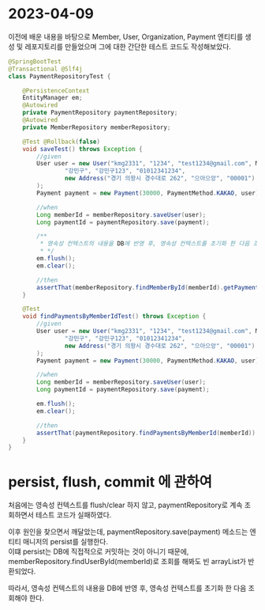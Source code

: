 # 2023-04-09

이전에 배운 내용을 바탕으로 Member, User, Organization, Payment 엔티티를 생성 및 레포지토리를 만들었으며
그에 대한 간단한 테스트 코드도 작성해보았다.

```java
@SpringBootTest
@Transactional @Slf4j
class PaymentRepositoryTest {

    @PersistenceContext
    EntityManager em;
    @Autowired
    private PaymentRepository paymentRepository;
    @Autowired
    private MemberRepository memberRepository;

    @Test @Rollback(false)
    void saveTest() throws Exception {
        //given
        User user = new User("kmg2331", "1234", "test1234@gmail.com", MemberStatus.ACTIVE, MemberStatus.NOT_ADMIN,
                "강민구", "강민구123", "01012341234",
                new Address("경기 의왕시 경수대로 262", "으아으앙", "00001")
        );
        Payment payment = new Payment(30000, PaymentMethod.KAKAO, user);

        //when
        Long memberId = memberRepository.saveUser(user);
        Long paymentId = paymentRepository.save(payment);

        /**
         * 영속성 컨텍스트의 내용을 DB에 반영 후, 영속성 컨텍스트를 초기화 한 다음 조회해야 한다.
         * */
        em.flush();
        em.clear();

        //then
        assertThat(memberRepository.findMemberById(memberId).getPayments()).contains(paymentRepository.findById(paymentId));
    }

    @Test
    void findPaymentsByMemberIdTest() throws Exception {
        //given
        User user = new User("kmg2331", "1234", "test1234@gmail.com", MemberStatus.ACTIVE, MemberStatus.NOT_ADMIN,
                "강민구", "강민구123", "01012341234",
                new Address("경기 의왕시 경수대로 262", "으아으앙", "00001")
        );
        Payment payment = new Payment(30000, PaymentMethod.KAKAO, user);

        //when
        Long memberId = memberRepository.saveUser(user);
        Long paymentId = paymentRepository.save(payment);

        em.flush();
        em.clear();

        //then
        assertThat(paymentRepository.findPaymentsByMemberId(memberId)).contains(paymentRepository.findById(paymentId));
    }
}
```

# persist, flush, commit 에 관하여

처음에는 영속성 컨텍스트를 flush/clear 하지 않고, paymentRepository로 계속 조회하면서 테스트 코드가 실패하였다.

이후 원인을 찾으면서 깨달았는데, paymentRepository.save(payment) 메소드는 엔티티 매니저의 persist를 실행한다. <br>
이떄 persist는 DB에 직접적으로 커밋하는 것이 아니기 때문에,<br> 
memberRepository.findUserById(memberId)로 조회를 해봐도 빈 arrayList가 반환되었다.

따라서, 영속성 컨텍스트의 내용을 DB에 반영 후, 영속성 컨텍스트를 초기화 한 다음 조회해야 한다.

